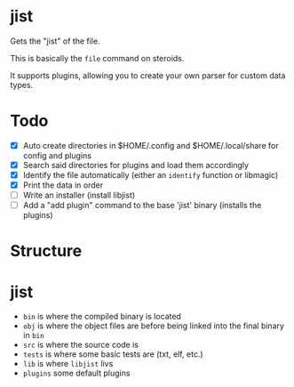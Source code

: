 # jist
Gets the "jist" of the file.

This is basically the `file` command on steroids.

It supports plugins, allowing you to create your own parser for custom data types.

# Todo
- [x] Auto create directories in $HOME/.config and $HOME/.local/share for config and plugins 
- [x] Search said directories for plugins and load them accordingly
- [x] Identify the file automatically (either an `identify` function or libmagic)
- [x] Print the data in order
- [ ] Write an installer (install libjist)
- [ ] Add a "add plugin" command to the base 'jist' binary (installs the plugins)

# Structure 
# jist 
- `bin` is where the compiled binary is located 
- `obj` is where the object files are before being linked into the final binary in `bin`
- `src` is where the source code is 
- `tests` is where some basic tests are (txt, elf, etc.)
- `lib` is where `libjist` livs 
- `plugins` some default plugins
